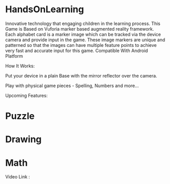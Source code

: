 # HandsOnLearning
Innovative technology that engaging children in the learning process. 
This Game is Based on Vuforia marker based augmented reality framework. Each alphabet card is a marker image which can be tracked via the device camera and provide input in the game. These image markers are unique and patterned so that the images can have multiple feature points to achieve very fast and accurate input for this game.
Compatible With Android Platform 

How It Works:

Put your device in a plain Base with the mirror reflector over the camera.

Play with physical game pieces - Spelling, Numbers and more…

Upcoming Features:

# Puzzle
# Drawing 
# Math

Video Link :
